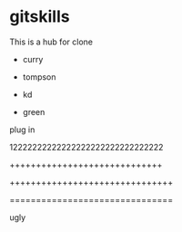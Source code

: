 # gitskills
This is a hub for clone
* curry
* tompson

* kd
* green

plug in

12222222222222222222222222222222

+++++++++++++++++++++++++++++

+++++++++++++++++++++++++++++++

===============================

ugly
